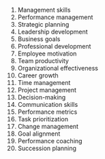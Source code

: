 1. Management skills
2. Performance management
3. Strategic planning
4. Leadership development
5. Business goals
6. Professional development
7. Employee motivation
8. Team productivity
9. Organizational effectiveness
10. Career growth
11. Time management
12. Project management
13. Decision-making
14. Communication skills
15. Performance metrics
16. Task prioritization
17. Change management
18. Goal alignment
19. Performance coaching
20. Succession planning
